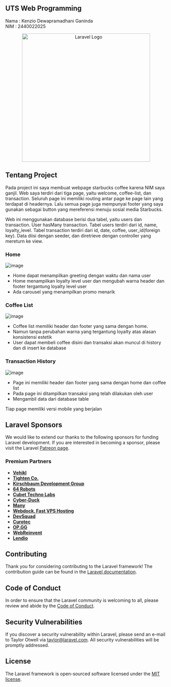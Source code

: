 ## UTS Web Programming
Nama : Kenzio Dewapramadhani Ganinda </br>
NIM : 2440022025
 
<p align="center"><a href="https://laravel.com" target="_blank"><img src="https://raw.githubusercontent.com/laravel/art/master/logo-lockup/5%20SVG/2%20CMYK/1%20Full%20Color/laravel-logolockup-cmyk-red.svg" width="400" alt="Laravel Logo"></a></p>
 
## Tentang Project
Pada project ini saya membuat webpage starbucks coffee karena NIM saya ganjil. Web saya terdiri dari tiga page, yaitu welcome, coffee-list, dan transaction. Seluruh page ini memiliki routing antar page ke page lain yang terdapat di headernya. Lalu semua page juga mempunyai footer yang saya gunakan sebagai button yang mereferensi menuju sosial media Starbucks. 

Web ini menggunakan database berisi dua tabel, yaitu users dan transaction. User hasMany transaction. Tabel users terdiri dari id, name, loyalty_level. Tabel transaction terdiri dari id, date, coffee, user_id(foreign key). Data diisi dengan seeder, dan diretrieve dengan controller yang mereturn ke view.

### Home
![image](https://user-images.githubusercontent.com/127408388/236527424-d58ae9ec-ae08-482d-b6f1-9baeb2085b31.png)

- Home dapat menampilkan greeting dengan waktu dan nama user
- Home menampilkan loyalty level user dan mengubah warna header dan footer tergantung loyalty level user
- Ada carousel yang menampilkan promo menarik

### Coffee List
![image](https://user-images.githubusercontent.com/127408388/236466298-05e03c64-e101-454c-bcba-b7c28cb38055.png)

- Coffee list memiliki header dan footer yang sama dengan home.
- Namun tanpa perubahan warna yang tergantung loyalty atas alasan konsistensi estetik
- User dapat membeli coffee disini dan transaksi akan muncul di history dan di insert ke database

### Transaction History
![image](https://user-images.githubusercontent.com/127408388/236464392-8d62e561-1f2c-4b4e-bc8d-e94d44dff485.png)

- Page ini memiliki header dan footer yang sama dengan home dan coffee list
- Pada page ini ditampilkan transaksi yang telah dilakukan oleh user
- Mengambil data dari database table

Tiap page memiliki versi mobile yang berjalan

## Laravel Sponsors

We would like to extend our thanks to the following sponsors for funding Laravel development. If you are interested in becoming a sponsor, please visit the Laravel [Patreon page](https://patreon.com/taylorotwell).

### Premium Partners

- **[Vehikl](https://vehikl.com/)**
- **[Tighten Co.](https://tighten.co)**
- **[Kirschbaum Development Group](https://kirschbaumdevelopment.com)**
- **[64 Robots](https://64robots.com)**
- **[Cubet Techno Labs](https://cubettech.com)**
- **[Cyber-Duck](https://cyber-duck.co.uk)**
- **[Many](https://www.many.co.uk)**
- **[Webdock, Fast VPS Hosting](https://www.webdock.io/en)**
- **[DevSquad](https://devsquad.com)**
- **[Curotec](https://www.curotec.com/services/technologies/laravel/)**
- **[OP.GG](https://op.gg)**
- **[WebReinvent](https://webreinvent.com/?utm_source=laravel&utm_medium=github&utm_campaign=patreon-sponsors)**
- **[Lendio](https://lendio.com)**

## Contributing

Thank you for considering contributing to the Laravel framework! The contribution guide can be found in the [Laravel documentation](https://laravel.com/docs/contributions).

## Code of Conduct

In order to ensure that the Laravel community is welcoming to all, please review and abide by the [Code of Conduct](https://laravel.com/docs/contributions#code-of-conduct).

## Security Vulnerabilities

If you discover a security vulnerability within Laravel, please send an e-mail to Taylor Otwell via [taylor@laravel.com](mailto:taylor@laravel.com). All security vulnerabilities will be promptly addressed.

## License

The Laravel framework is open-sourced software licensed under the [MIT license](https://opensource.org/licenses/MIT).
